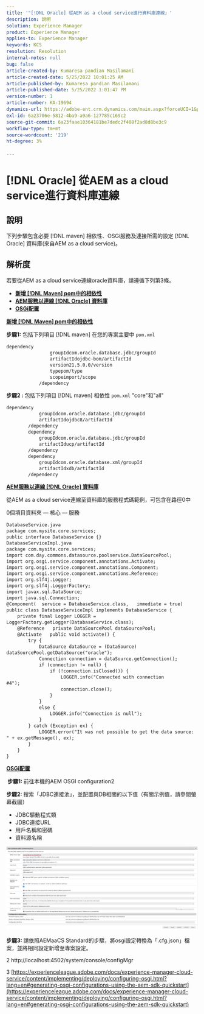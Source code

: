 ```yaml
---
title: '"[!DNL Oracle] 從AEM as a cloud service進行資料庫連線」'
description: 說明
solution: Experience Manager
product: Experience Manager
applies-to: Experience Manager
keywords: KCS
resolution: Resolution
internal-notes: null
bug: false
article-created-by: Kumaresa pandian Masilamani
article-created-date: 5/25/2022 10:01:25 AM
article-published-by: Kumaresa pandian Masilamani
article-published-date: 5/25/2022 1:01:47 PM
version-number: 1
article-number: KA-19694
dynamics-url: https://adobe-ent.crm.dynamics.com/main.aspx?forceUCI=1&pagetype=entityrecord&etn=knowledgearticle&id=69414ca1-11dc-ec11-a7b6-0022480b073d
exl-id: 6a23706e-5812-4ba9-a9a6-127785c169c2
source-git-commit: 6a23faae10364181be7dedc2f408f2ad8d8be3c9
workflow-type: tm+mt
source-wordcount: '219'
ht-degree: 3%

---
```


# [!DNL Oracle] 從AEM as a cloud service進行資料庫連線

## 說明


下列步驟包含必要 [!DNL maven] 相依性、OSGi服務及連接所需的設定 [!DNL Oracle] 資料庫(來自AEM as a cloud service)。


## 解析度


若要從AEM as a cloud service連線oracle資料庫，請遵循下列第3條。

- <u><b>新增 [!DNL Maven] pom中的相依性</b></u>
- <u><b>AEM服務以連線 [!DNL Oracle] 資料庫</b></u>
- <u><b>OSGi配置</b></u>


<u><b>新增 [!DNL Maven] pom中的相依性</b></u>

<b>步驟1:</b> 包括下列項目 [!DNL maven] 在您的專案主要中 `pom.xml`

```
dependency
                groupIdcom.oracle.database.jdbc/groupId
                artifactIdojdbc-bom/artifactId
                version21.5.0.0/version
                typepom/type
                scopeimport/scope
            /dependency
```

<b>步驟2 : </b>包括下列項目 [!DNL maven] 相依性 `pom.xml` &quot;core&quot;和&quot;all&quot;

```
dependency
            groupIdcom.oracle.database.jdbc/groupId
            artifactIdojdbc8/artifactId
        /dependency
        dependency
            groupIdcom.oracle.database.jdbc/groupId
            artifactIducp/artifactId
        /dependency
        dependency
            groupIdcom.oracle.database.xml/groupId
            artifactIdxdb/artifactId
        /dependency
```

<u><b>AEM服務以連線 [!DNL Oracle] 資料庫</b></u>

從AEM as a cloud service連線至資料庫的服務程式碼範例，可包含在路徑0中

0個項目資料夾 — 核心 — 服務

```
DatabaseService.java
package com.mysite.core.services; 
public interface DatabaseService {}
DatabaseServiceImpl.java
package com.mysite.core.services; 
import com.day.commons.datasource.poolservice.DataSourcePool;
import org.osgi.service.component.annotations.Activate;
import org.osgi.service.component.annotations.Component;
import org.osgi.service.component.annotations.Reference;
import org.slf4j.Logger;
import org.slf4j.LoggerFactory; 
import javax.sql.DataSource;
import java.sql.Connection; 
@Component(  service = DatabaseService.class,   immediate = true) public class DatabaseServiceImpl implements DatabaseService {   
    private final Logger LOGGER = LoggerFactory.getLogger(DatabaseService.class);   
    @Reference   private DataSourcePool dataSourcePool;   
    @Activate   public void activate() {     
        try {      
            DataSource dataSource = (DataSource) dataSourcePool.getDataSource("oracle");      
            Connection connection = dataSource.getConnection();       
            if (connection != null) {        
                if (!connection.isClosed()) {          
                    LOGGER.info("Connected with connection #4");          
                    connection.close();        
                }      
            }      
            else {        
                LOGGER.info("Connection is null");      
            }    
        } catch (Exception ex) {      
            LOGGER.error("It was not possible to get the data source: " + ex.getMessage(), ex);    
        }  
    }
}
```

<u><b>OSGi配置</b></u>

<b> 步驟1: </b>前往本機的AEM OSGI configuration2

<b>步驟2: </b>搜索「JDBC連接池」，並配置與DB相關的以下值（有關示例值，請參閱螢幕截圖）

- JDBC驅動程式類
- JDBC連接URL
- 用戶名稱和密碼
- 資料源名稱


![](assets/265e1a49-24dc-ec11-a7b6-0022480b073d.png)

<b>步驟3: </b>請依照AEMaaCS Standard的步驟，將osgi設定轉換為「.cfg.json」檔案，並將相同設定新增至專案設定。

2 http://localhost:4502/system/console/configMgr

3 [https://experienceleague.adobe.com/docs/experience-manager-cloud-service/content/implementing/deploying/configuring-osgi.html?lang=en#generating-osgi-configurations-using-the-aem-sdk-quickstart](https://experienceleague.adobe.com/docs/experience-manager-cloud-service/content/implementing/deploying/configuring-osgi.html?lang=en#generating-osgi-configurations-using-the-aem-sdk-quickstart)
